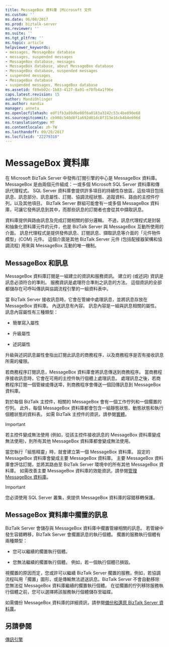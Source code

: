 ```yaml
---
title: MessageBox 資料庫 |Microsoft 文件
ms.custom: ''
ms.date: 06/08/2017
ms.prod: biztalk-server
ms.reviewer: ''
ms.suite: ''
ms.tgt_pltfrm: ''
ms.topic: article
helpviewer_keywords:
- messages, MessageBox database
- messages, suspended messages
- MessageBox database, messages
- MessageBox database, about MessageBox database
- MessageBox database, suspended messages
- suspended messages
- MessageBox database
- suspended messages, MessageBox database
ms.assetid: f89eb02c-1b83-4127-8a91-e78fb4a1f96e
caps.latest.revision: 15
author: MandiOhlinger
ms.author: mandia
manager: anneta
ms.openlocfilehash: edf1fb3a89d6e08f6a0183a3242c53c4be890e60
ms.sourcegitcommit: cb908c540d8f1a692d01dc8f313e16cb4b4e696d
ms.translationtype: MT
ms.contentlocale: zh-TW
ms.lasthandoff: 09/20/2017
ms.locfileid: "22279310"
---
```

# <a name="the-messagebox-database"></a>MessageBox 資料庫
在 Microsoft BizTalk Server 中發佈/訂閱引擎的中心是 MessageBox 資料庫。 MessageBox 是由兩個元件組成：一或多個 Microsoft SQL Server 資料庫和傳訊代理程式。 SQL Server 資料庫會提供許多項目的持續性存放區，這些項目包括訊息、訊息部分、訊息屬性、訂閱、協調流程狀態、追蹤資料、路由的主控件佇列，以及其他項目。 BizTalk Server 群組可能會有一或多個 MessageBox 資料庫，可讓它發佈訊息到其中，而那些訊息的訂閱者也會從其中擷取訊息。  
  
 資料庫提供與路由訊息及完成訂閱相關的部分邏輯。 不過，訊息代理程式是封裝和抽象化資料庫元件的元件，也是 BizTalk Server 與 MessageBox 互動所使用的介面。 訊息代理程式是提供發佈訊息、訂閱訊息、擷取訊息等介面的「元件物件模型」(COM) 元件。 這個介面是其他 BizTalk Server 元件 (包括配接器架構和協調流程) 用來與 MessageBox 互動的唯一機制。  
  
## <a name="the-messagebox-and-the-message"></a>MessageBox 和訊息  
 MessageBox 資料庫訂閱是一組建立的資訊和服務資訊。 建立的 (或述詞) 資訊是訊息必須符合的準則。 服務資訊是處理符合準則之訊息的方法。 這個資訊的全部都儲存在可呼叫傳訊與協調流程引擎的一組資料表中。  
  
 當 BizTalk Server 接收訊息時，它會在管線中處理訊息，並將訊息存放在 MessageBox 資料庫。 內送訊息有內容。 訊息內容是一組與訊息相關的屬性。 訊息內容屬性有三種類型：  
  
-   簡單寫入屬性  
  
-   升級屬性  
  
-   述詞屬性  
  
 升級與述詞訊息屬性會指出訂閱此訊息的商務程序，以及商務程序是否有接收訊息所需的權限。  
  
 若商務程序訂閱訊息，MessageBox 資料庫會將訊息傳送到商務程序。 當商務程序接收訊息時，它會在可用的主控件執行個體上處理訊息。 處理訊息之後，若商務程序訂閱一個管線或傳送埠，則商務程序會傳送一個回傳訊息到 MessageBox 資料庫。  
  
 對於每個 BizTalk 主控件，相關的 MessageBox 會有一個工作佇列和一個擱置的佇列。 此外，每個 MessageBox 資料庫都會包含一組靜態狀態、動態狀態和執行個體狀態的資料表。 如需 BizTalk 主控件的資訊，請參閱[實體](../core/entities.md)。  
  
> [!IMPORTANT]
>  若主控件變成無法使用 (例如，從該主控件接收訊息的 MessageBox 資料庫變成無法使用)，則所有其他 MessageBox 資料庫都會變成無法使用。  
  
 當您執行「組態精靈」時，就會建立第一個 MessageBox 資料庫。 設定的 MessageBox 資料庫會變成主要 MessageBox 資料庫。 主要 MessageBox 資料庫會評估訂閱，並將其路由至 BizTalk Server 環境中的所有其他 MessageBox 資料庫。 如需改善主要 MessageBox 資料庫的效能資訊，請參閱[管理 MessageBox 資料庫](../core/managing-messagebox-databases.md)。  
  
> [!IMPORTANT]
>  您必須使用 SQL Server 叢集，來提供 MessageBox 資料庫的容錯移轉保護。  
  
## <a name="suspended-messages-in-the-messagebox-database"></a>MessageBox 資料庫中擱置的訊息  
 BizTalk Server 會儲存與 MessageBox 資料庫中擱置管線相關的訊息。 若管線中發生容錯轉移，BizTalk Server 會擱置訊息的執行個體。 擱置的服務執行個體有兩種類型：  
  
-   您可以繼續的擱置執行個體。  
  
-   您無法繼續的擱置執行個體。 例如，若一個執行個體已損毀。  
  
 視擱置的原因而定，您或許可以繼續 BizTalk Server 擱置的服務，例如，若協調流程叫用「擱置」圖形，或是傳輸無法遞送訊息。BizTalk Server 不會自動移除您無法從 MessageBox 資料庫繼續的擱置執行個體。 在從擱置的佇列移除服務執行個體之前，您可以選擇將該服務執行個體儲存至磁碟。  
  
 如需備份 MessageBox 資料庫的詳細資訊，請參閱[備份和還原 BizTalk Server 資料庫](../core/backing-up-and-restoring-biztalk-server.md)。  
  
## <a name="see-also"></a>另請參閱  
 [傳訊引擎](../core/the-messaging-engine.md)